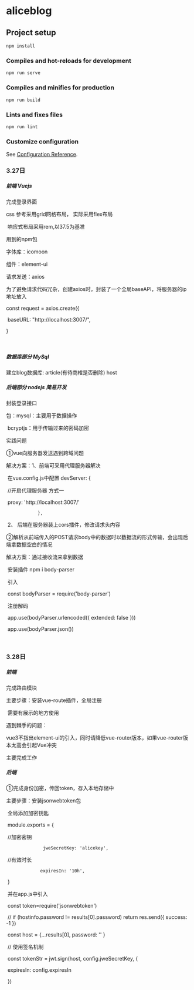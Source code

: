 # aliceblog

## Project setup
```
npm install
```

### Compiles and hot-reloads for development
```
npm run serve
```

### Compiles and minifies for production
```
npm run build
```

### Lints and fixes files
```
npm run lint
```

### Customize configuration
See [Configuration Reference](https://cli.vuejs.org/config/).


### 3.27日

##### 前端 Vuejs

完成登录界面

css 参考采用grid网格布局， 实际采用flex布局

​        响应式布局采用rem,以37.5为基准

用到的npm包

字体库：icomoon

组件：element-ui

请求发送：axios  

为了避免请求代码冗杂，创建axios时，封装了一个全局baseAPI，将服务器的ip地址放入

const request = axios.create({

​    baseURL: "http://localhost:3007/",

}

​			

##### 数据库部分 MySql

建立blog数据库: article(有待商榷是否删除) host

##### 后端部分 nodejs 简易开发

封装登录接口

包：mysql：主要用于数据操作

​        bcryptjs：用于传输过来的密码加密

实践问题

①vue向服务器发送遇到跨域问题

解决方案：1、前端可采用代理服务器解决

​			在vue.config.js中配置 devServer: {

​      				  //开启代理服务器 方式一

​       				 proxy: 'http://localhost:3007/'

   				},

​                   2、 后端在服务器装上cors插件，修改请求头内容

②解析从前端传入的POST请求body中的数据时以数据流的形式传输，会出现后端拿数据空白的情况

解决方案：通过接收流来拿到数据

​		 安装插件 npm i body-parser

​			        引入

​			      const bodyParser = require('body-parser')

​				注册解码

​			     app.use(bodyParser.urlencoded({ extended: false }))

​			      app.use(bodyParser.json())

​			

### 3.28日

##### 前端

完成路由模块 

主要步骤：安装vue-route插件，全局注册

​		    需要有展示的地方使用<router-view></router-view>

遇到棘手的问题：

vue3不指出element-ui的引入，同时请降低vue-router版本，如果vue-router版本太高会引起Vue冲突

主要完成工作

##### 后端

①完成身份加密，传回token，存入本地存储中

主要步骤：安装jsonwebtoken包

​			全局添加加密钥匙

​			module.exports = {

​				//加密密钥

  				  jweSecretKey: 'alicekey',

​				//有效时长

   				 expiresIn: '10h',

​				}

​		并在app.js中引入

​		 const token=require('jsonwebtoken')

​		  // if (hostinfo.password != results[0].password) return res.send({ success: -1 })

​               const host = {...results[0], password: '' }

​                // 使用签名机制

​             	 const tokenStr = jwt.sign(host, config.jweSecretKey, {

​                      expiresIn: config.expiresIn

​             })

